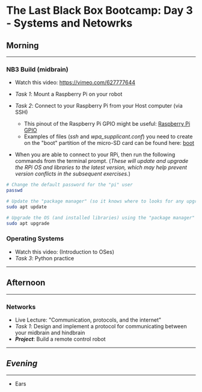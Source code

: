 # The Last Black Box Bootcamp: Day 3 - Systems and Netowrks

## Morning

----

### NB3 Build (midbrain)

- Watch this video: https://vimeo.com/627777644
- *Task 1*: Mount a Raspberry Pi on your robot
- *Task 2*: Connect to your Raspberry Pi from your Host computer (via SSH)

  - This pinout of the Raspberry Pi GPIO might be useful: [Raspberry Pi GPIO](resources/rpi_GPIO_pinout.png)
  - Examples of files (*ssh* and *wpa_supplicant.conf*) you need to create on the "boot" partition of the micro-SD card can be found here: [boot](resources/connecting/boot)

- When you are able to connect to your RPi, then run the following commands from the terminal prompt. (*These will update and upgrade the RPi OS and libraries to the latest version, which may help prevent version conflicts in the subsequent exercises.*)

```bash
# Change the default password for the "pi" user
passwd

# Update the "package manager" (so it knows where to looks for any upgrades)
sudo apt update

# Upgrade the OS (and installed libraries) using the "package manager"
sudo apt upgrade
```

### Operating Systems

- Watch this video: (Introduction to OSes)
- *Task 3*: Python practice

----

## Afternoon

----

### Networks

- Live Lecture: "Communication, protocols, and the internet"
- *Task 1*: Design and implement a protocol for communicating between your midbrain and hindbrain
- ***Project***: Build a remote control robot

----

## *Evening*

----

- Ears
